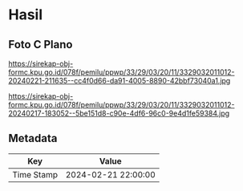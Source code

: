 # Hasil

## Foto C Plano

https://sirekap-obj-formc.kpu.go.id/078f/pemilu/ppwp/33/29/03/20/11/3329032011012-20240221-211635--cc4f0d66-da91-4005-8890-42bbf73040a1.jpg

https://sirekap-obj-formc.kpu.go.id/078f/pemilu/ppwp/33/29/03/20/11/3329032011012-20240217-183052--5be151d8-c90e-4df6-96c0-9e4d1fe59384.jpg


## Metadata

| Key        | Value               |
| ---------- | ------------------- |
| Time Stamp | 2024-02-21 22:00:00 |



